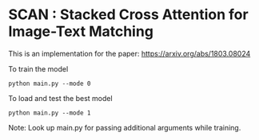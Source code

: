 # SCAN : Stacked Cross Attention for Image-Text Matching
This is an implementation for the paper: https://arxiv.org/abs/1803.08024

To train the model
```
python main.py --mode 0
```

To load and test the best model
```
python main.py --mode 1
```

Note: Look up main.py for passing additional arguments while training.
